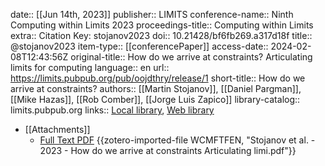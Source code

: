 date:: [[Jun 14th, 2023]]
publisher:: LIMITS
conference-name:: Ninth Computing within Limits 2023
proceedings-title:: Computing within Limits
extra:: Citation Key: stojanov2023
doi:: 10.21428/bf6fb269.a317d18f
title:: @stojanov2023
item-type:: [[conferencePaper]]
access-date:: 2024-02-08T12:43:56Z
original-title:: How do we arrive at constraints? Articulating limits for computing
language:: en
url:: https://limits.pubpub.org/pub/oojdthry/release/1
short-title:: How do we arrive at constraints?
authors:: [[Martin Stojanov]], [[Daniel Pargman]], [[Mike Hazas]], [[Rob Comber]], [[Jorge Luis Zapico]]
library-catalog:: limits.pubpub.org
links:: [Local library](zotero://select/groups/2386895/items/FVKT94A5), [Web library](https://www.zotero.org/groups/2386895/items/FVKT94A5)

- [[Attachments]]
	- [Full Text PDF](https://limits.pubpub.org/pub/oojdthry/download/pdf) {{zotero-imported-file WCMFTFEN, "Stojanov et al. - 2023 - How do we arrive at constraints Articulating limi.pdf"}}